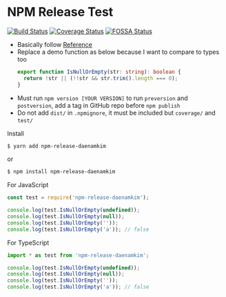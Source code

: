 # NPM Release Test

[![Build Status](https://travis-ci.org/daenamkim/npm-release-test.svg?branch=master)](https://travis-ci.org/daenamkim/npm-release-test)
[![Coverage Status](https://coveralls.io/repos/github/daenamkim/npm-release-test/badge.svg?branch=master)](https://coveralls.io/github/daenamkim/npm-release-test?branch=master)
[![FOSSA Status](https://app.fossa.com/api/projects/git%2Bgithub.com%2Fdaenamkim%2Fnpm-release-test.svg?type=shield)](https://app.fossa.com/projects/git%2Bgithub.com%2Fdaenamkim%2Fnpm-release-test?ref=badge_shield)


- Basically follow [Reference](https://medium.com/@nilayvishwakarma/build-an-npm-package-with-typescript-by-nilay-vishwakarma-f303d7072f80)
- Replace a demo function as below because I want to compare to types too
  ```ts
  export function IsNullOrEmpty(str: string): boolean {
    return !str || (!!str && str.trim().length === 0);
  }
  ```
- Must run `npm version [YOUR VERSION]` to run `preversion` and `postversion`, add a tag in GitHub repo before `npm publish`
- Do not add `dist/` in `.npmignore`, it must be included but `coverage/` and `test/`

Install

```sh
$ yarn add npm-release-daenamkim
```

or

```sh
$ npm install npm-release-daenamkim
```

For JavaScript

```js
const test = require('npm-release-daenamkim');

console.log(test.IsNullOrEmpty(undefined));
console.log(test.IsNullOrEmpty(null));
console.log(test.IsNullOrEmpty(''));
console.log(test.IsNullOrEmpty('a')); // false
```

For TypeScript

```js
import * as test from 'npm-release-daenamkim';

console.log(test.IsNullOrEmpty(undefined));
console.log(test.IsNullOrEmpty(null));
console.log(test.IsNullOrEmpty(''));
console.log(test.IsNullOrEmpty('a')); // false
```
